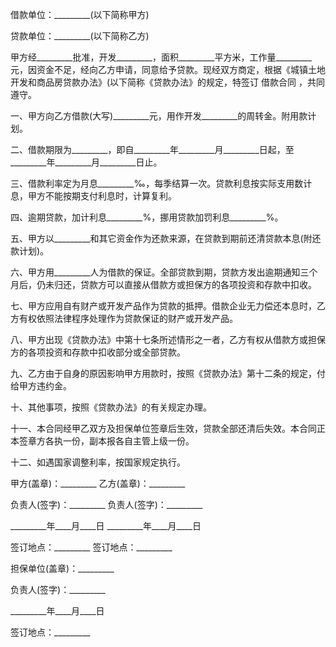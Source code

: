 
 


借款单位：_________(以下简称甲方)


贷款单位：_________(以下简称乙方)


甲方经_________批准，开发_________，面积_________平方米，工作量_________元，因资金不足，经向乙方申请，同意给予贷款。现经双方商定，根据《城镇土地开发和商品房贷款办法》(以下简称《贷款办法》的规定，特签订
借款合同
，共同遵守。


一、甲方向乙方借款(大写)_________元，用作开发_________的周转金。附用款计划。


二、借款期限为_________，即自_________年_________月_________日起，至_________年_________月_________日止。


三、借款利率定为月息_________‰，每季结算一次。贷款利息按实际支用数计息，甲方不能按期支付利息时，计算复利。


四、逾期贷款，加计利息_________%，挪用贷款加罚利息_________%。


五、甲方以_________和其它资金作为还款来源，在贷款到期前还清贷款本息(附还款计划)。


六、甲方用_________人为借款的保证。全部贷款到期，贷款方发出逾期通知三个月后，仍未归还，贷款方可以直接从借款方或担保方的各项投资和存款中扣收。


七、甲方应用自有财产或开发产品作为贷款的抵押。借款企业无力偿还本息时，乙方有权依照法律程序处理作为贷款保证的财产或开发产品。


八、甲方出现《贷款办法》中第十七条所述情形之一者，乙方有权从借款方或担保方的各项投资和存款中扣收部分或全部贷款。


九、乙方由于自身的原因影响甲方用款时，按照《贷款办法》第十二条的规定，付给甲方违约金。


十、其他事项，按照《贷款办法》的有关规定办理。


十一、本合同经甲乙双方及担保单位签章后生效，贷款全部还清后失效。本合同正本签章方各执一份，副本报各自主管上级一份。


十二、如遇国家调整利率，按国家规定执行。


甲方(盖章)：_________ 乙方(盖章)：_________


负责人(签字)：_________ 负责人(签字)：_________


_________年____月____日 _________年____月____日


签订地点：_________ 签订地点：_________


担保单位(盖章)：_________


负责人(签字)：_________


_________年____月____日


签订地点：_________
 


 

 
 
 
 
 
  


  
 

  


  


  
 
 
 
 

